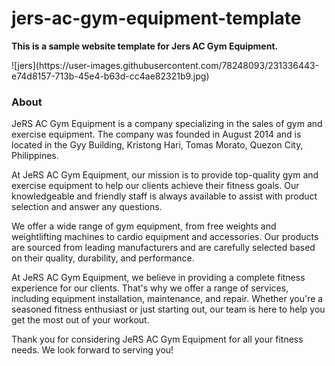 # jers-ac-gym-equipment-template

<b>This is a sample website template for Jers AC Gym Equipment.</b>


<div style="width=70px">![jers](https://user-images.githubusercontent.com/78248093/231336443-e74d8157-713b-45e4-b63d-cc4ae82321b9.jpg)</div>

<h3>About</h3>
<p>JeRS AC Gym Equipment is a company specializing in the sales of gym and exercise equipment. The company was founded in August 2014 and is located in the Gyy Building, Kristong Hari, Tomas Morato, Quezon City, Philippines.

At JeRS AC Gym Equipment, our mission is to provide top-quality gym and exercise equipment to help our clients achieve their fitness goals. Our knowledgeable and friendly staff is always available to assist with product selection and answer any questions.

We offer a wide range of gym equipment, from free weights and weightlifting machines to cardio equipment and accessories. Our products are sourced from leading manufacturers and are carefully selected based on their quality, durability, and performance.

At JeRS AC Gym Equipment, we believe in providing a complete fitness experience for our clients. That's why we offer a range of services, including equipment installation, maintenance, and repair. Whether you're a seasoned fitness enthusiast or just starting out, our team is here to help you get the most out of your workout.

Thank you for considering JeRS AC Gym Equipment for all your fitness needs. We look forward to serving you!</p>
